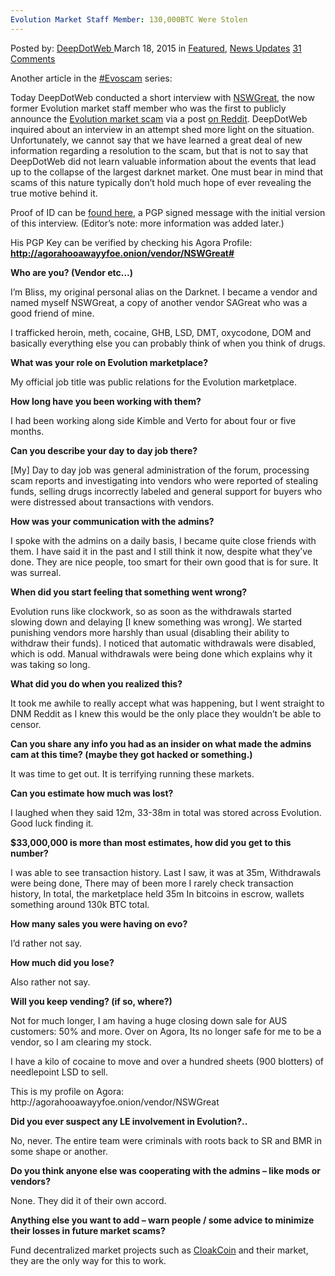 ```yaml
---
Evolution Market Staff Member: 130,000BTC Were Stolen
---
```

<article class="post-listing post-9548 post type-post status-publish format-standard has-post-thumbnail hentry category-deepdot-news category-news-updates tag-evoscam">
<div class="post-inner">
<span>Posted by: <a href="https://www.deepdotweb.com/author/admin/" title="">DeepDotWeb </a></span>
<span>March 18, 2015</span>
<span>in <a href="https://www.deepdotweb.com/category/deepdot-news/" rel="category tag">Featured</a>, <a href="https://www.deepdotweb.com/category/news-updates/" rel="category tag">News Updates</a></span>
<span><a href="https://www.deepdotweb.com/2015/03/18/interview-with-nswgreat-evolution-staff-member/#comments">31 Comments</a></span>


<p>Another article in the <a href="http://www.deepdotweb.com/tag/evoscam/">#Evoscam</a> series:</p>
<p>Today DeepDotWeb conducted a short interview with <a href="http://www.reddit.com/user/NSWGreat">NSWGreat,</a> the now former Evolution market staff member who was the first to publicly announce the <a href="http://www.deepdotweb.com/2015/03/18/evolution-marketplace-exit-scam-biggest-exist-scam-ever/">Evolution market scam</a> via a post <a href="http://www.reddit.com/r/DarkNetMarkets/comments/2zeuxo/complaintwarning_evolution_admins_exit_scamming/">on Reddit</a>. DeepDotWeb inquired about an interview in an attempt shed more light on the situation. Unfortunately, we cannot say that we have learned a great deal of new information regarding a resolution to the scam, but that is not to say that DeepDotWeb did not learn valuable information about the events that lead up to the collapse of the largest darknet market. One must bear in mind that scams of this nature typically don’t hold much hope of ever revealing the true motive behind it.</p>
<p>Proof of ID can be <a href="http://pastebin.com/GnEqLjLv">found here</a>, a PGP signed message with the initial version of this interview. (Editor’s note: more information was added later.)</p>
<p>His PGP Key can be verified by checking his Agora Profile: <a href="http://agorahooawayyfoe.onion/vendor/NSWGreat#"><b>http://agorahooawayyfoe.onion/vendor/NSWGreat#</b></a></p>
<p><b>Who are you? (Vendor etc…)</b></p>
<p>I’m Bliss, my original personal alias on the Darknet. I became a vendor and named myself NSWGreat, a copy of another vendor SAGreat who was a good friend of mine.</p>
<p>I trafficked heroin, meth, cocaine, GHB, LSD, DMT, oxycodone, DOM and basically everything else you can probably think of when you think of drugs.</p>
<p><b>What was your role on Evolution marketplace?</b></p>
<p>My official job title was public relations for the Evolution marketplace.</p>
<p><b>How long have you been working with them?</b></p>
<p>I had been working along side Kimble and Verto for about four or five months.</p>
<p><b>Can you describe your day to day job there?</b></p>
    [My] Day to day job was general administration of the forum, processing scam reports and investigating into vendors who were reported of stealing funds, selling drugs incorrectly labeled and general support for buyers who were distressed about transactions with vendors.</p>
<p><b>How was your communication with the admins?</b></p>
<p>I spoke with the admins on a daily basis, I became quite close friends with them. I have said it in the past and I still think it now, despite what they’ve done. They are nice people, too smart for their own good that is for sure. It was surreal.</p>
<p><b>When did you start feeling that something went wrong?</b></p>
<p>Evolution runs like clockwork, so as soon as the withdrawals started slowing down and delaying [I knew something was wrong]. We started punishing vendors more harshly than usual (disabling their ability to withdraw their funds). I noticed that automatic withdrawals were disabled, which is odd. Manual withdrawals were being done which explains why it was taking so long.</p>
<p><b>What did you do when you realized this?</b></p>
<p>It took me awhile to really accept what was happening, but I went straight to DNM Reddit as I knew this would be the only place they wouldn’t be able to censor.</p>
<p><b>Can you share any info you had as an insider on what made the admins cam at this time? (maybe they got hacked or something.)</b></p>
<p>It was time to get out. It is terrifying running these markets.</p>
<p><b>Can you estimate how much was lost?</b></p>
<p>I laughed when they said 12m, 33-38m in total was stored across Evolution. Good luck finding it.</p>
<p><b>$33,000,000 is more than most estimates, how did you get to this number?</b></p>
<p>I was able to see transaction history. Last I saw, it was at 35m, Withdrawals were being done, There may of been more I rarely check transaction history, In total, the marketplace held 35m In bitcoins in escrow, wallets something around 130k BTC total.</p>
<p><b>How many sales you were having on evo?</b></p>
<p>I’d rather not say.</p>
<p><b>How much did you lose?</b></p>
<p>Also rather not say.</p>
<p><b>Will you keep vending? (if so, where?)</b></p>
<p>Not for much longer, I am having a huge closing down sale for AUS customers: 50% and more. Over on Agora, Its no longer safe for me to be a vendor, so I am clearing my stock.</p>
<p>I have a kilo of cocaine to move and over a hundred sheets (900 blotters) of needlepoint LSD to sell.</p>
<p>This is my profile on Agora: http://agorahooawayyfoe.onion/vendor/NSWGreat</p>
<p><b>Did you ever suspect any LE involvement in Evolution?..</b></p>
<p>No, never. The entire team were criminals with roots back to SR and BMR in some shape or another.</p>
<p><b>Do you think anyone else was cooperating with the admins – like mods or vendors?</b></p>
<p>None. They did it of their own accord.</p>
<p><b>Anything else you want to add – warn people / some advice to minimize their losses in future market scams?</b></p>
<p>Fund decentralized market projects such as <a href="http://www.deepdotweb.com/2014/07/17/cloakcoin-promises-holy-grail-cryptocurrency-anonymity/">CloakCoin</a> and their market, they are the only way for this to work.</p>
</div>
<span style="display:none"><a href="https://www.deepdotweb.com/tag/evoscam/" rel="tag">Evoscam</a></span> <span style="display:none" class="updated">2015-03-18</span>
<div style="display:none" class="vcard author" itemprop="author" itemscope itemtype="http://schema.org/Person"><strong class="fn" itemprop="name">